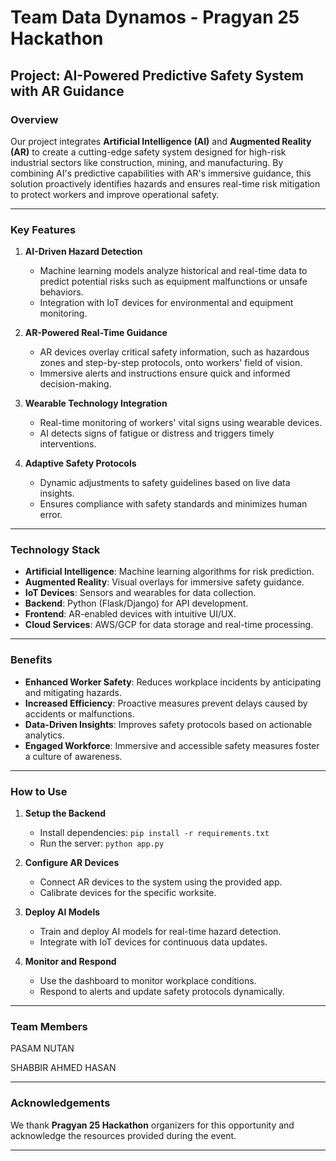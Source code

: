 # Team Data Dynamos - Pragyan 25 Hackathon

## Project: AI-Powered Predictive Safety System with AR Guidance

### Overview
Our project integrates **Artificial Intelligence (AI)** and **Augmented Reality (AR)** to create a cutting-edge safety system designed for high-risk industrial sectors like construction, mining, and manufacturing. By combining AI's predictive capabilities with AR's immersive guidance, this solution proactively identifies hazards and ensures real-time risk mitigation to protect workers and improve operational safety.

---

### Key Features

1. **AI-Driven Hazard Detection**
   - Machine learning models analyze historical and real-time data to predict potential risks such as equipment malfunctions or unsafe behaviors.
   - Integration with IoT devices for environmental and equipment monitoring.

2. **AR-Powered Real-Time Guidance**
   - AR devices overlay critical safety information, such as hazardous zones and step-by-step protocols, onto workers' field of vision.
   - Immersive alerts and instructions ensure quick and informed decision-making.

3. **Wearable Technology Integration**
   - Real-time monitoring of workers' vital signs using wearable devices.
   - AI detects signs of fatigue or distress and triggers timely interventions.

4. **Adaptive Safety Protocols**
   - Dynamic adjustments to safety guidelines based on live data insights.
   - Ensures compliance with safety standards and minimizes human error.

---

### Technology Stack

- **Artificial Intelligence**: Machine learning algorithms for risk prediction.
- **Augmented Reality**: Visual overlays for immersive safety guidance.
- **IoT Devices**: Sensors and wearables for data collection.
- **Backend**: Python (Flask/Django) for API development.
- **Frontend**: AR-enabled devices with intuitive UI/UX.
- **Cloud Services**: AWS/GCP for data storage and real-time processing.

---

### Benefits

- **Enhanced Worker Safety**: Reduces workplace incidents by anticipating and mitigating hazards.
- **Increased Efficiency**: Proactive measures prevent delays caused by accidents or malfunctions.
- **Data-Driven Insights**: Improves safety protocols based on actionable analytics.
- **Engaged Workforce**: Immersive and accessible safety measures foster a culture of awareness.

---

### How to Use

1. **Setup the Backend**
   - Install dependencies: `pip install -r requirements.txt`
   - Run the server: `python app.py`

2. **Configure AR Devices**
   - Connect AR devices to the system using the provided app.
   - Calibrate devices for the specific worksite.

3. **Deploy AI Models**
   - Train and deploy AI models for real-time hazard detection.
   - Integrate with IoT devices for continuous data updates.

4. **Monitor and Respond**
   - Use the dashboard to monitor workplace conditions.
   - Respond to alerts and update safety protocols dynamically.

---

### Team Members
PASAM NUTAN

SHABBIR AHMED HASAN


---

### Acknowledgements
We thank **Pragyan 25 Hackathon** organizers for this opportunity and acknowledge the resources provided during the event.

---


